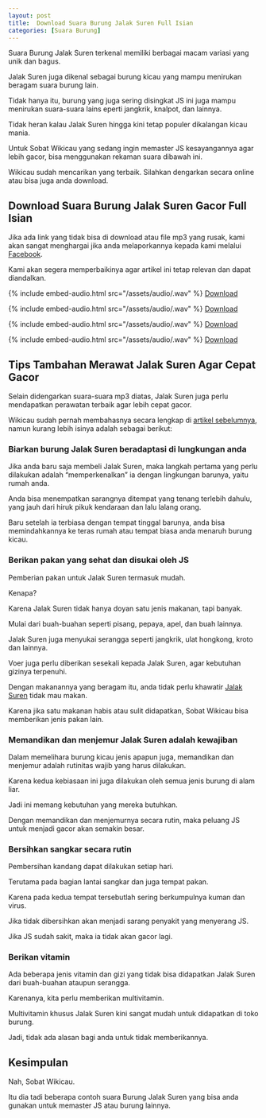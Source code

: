 ```yaml
---
layout: post
title:  Download Suara Burung Jalak Suren Full Isian
categories: [Suara Burung]
---
```


Suara Burung Jalak Suren terkenal memiliki berbagai macam variasi yang unik dan bagus.

Jalak Suren juga dikenal sebagai burung kicau yang mampu menirukan beragam suara burung lain.

Tidak hanya itu, burung yang juga sering disingkat JS ini juga mampu menirukan suara-suara lains eperti jangkrik, knalpot, dan lainnya.

Tidak heran kalau Jalak Suren hingga kini tetap populer dikalangan kicau mania.

Untuk Sobat Wikicau yang sedang ingin memaster JS kesayangannya agar lebih gacor, bisa menggunakan rekaman suara dibawah ini.

Wikicau sudah mencarikan yang terbaik. Silahkan dengarkan secara online atau bisa juga anda download.

## Download Suara Burung Jalak Suren Gacor Full Isian

Jika ada link yang tidak bisa di download atau file mp3 yang rusak, kami akan sangat menghargai jika anda melaporkannya kepada kami melalui [Facebook](https://facebook.com/wikicau).

Kami akan segera memperbaikinya agar artikel ini tetap relevan dan dapat diandalkan.

{% include embed-audio.html src="/assets/audio/<audio-source-name>.wav" %}
[Download](https://bit.ly/2FnpG5e)

{% include embed-audio.html src="/assets/audio/<audio-source-name>.wav" %}
[Download](https://bit.ly/2IwAdgx)

{% include embed-audio.html src="/assets/audio/<audio-source-name>.wav" %}
[Download](https://bit.ly/2KrsnXu)

{% include embed-audio.html src="/assets/audio/<audio-source-name>.wav" %}
[Download](https://bit.ly/2IZvG5e)

## Tips Tambahan Merawat Jalak Suren Agar Cepat Gacor

Selain didengarkan suara-suara mp3 diatas, Jalak Suren juga perlu mendapatkan perawatan terbaik agar lebih cepat gacor.

Wikicau sudah pernah membahasnya secara lengkap di [artikel sebelumnya](https://wikicau.com/merawat-jalak-suren/), namun kurang lebih isinya adalah sebagai berikut:

### Biarkan burung Jalak Suren beradaptasi di lungkungan anda

Jika anda baru saja membeli Jalak Suren, maka langkah pertama yang perlu dilakukan adalah “memperkenalkan” ia dengan lingkungan barunya, yaitu rumah anda.

Anda bisa menempatkan sarangnya ditempat yang tenang terlebih dahulu, yang jauh dari hiruk pikuk kendaraan dan lalu lalang orang.

Baru setelah ia terbiasa dengan tempat tinggal barunya, anda bisa memindahkannya ke teras rumah atau tempat biasa anda menaruh burung kicau.

### Berikan pakan yang sehat dan disukai oleh JS

Pemberian pakan untuk Jalak Suren termasuk mudah.

Kenapa?

Karena Jalak Suren tidak hanya doyan satu jenis makanan, tapi banyak.

Mulai dari buah-buahan seperti pisang, pepaya, apel, dan buah lainnya.

Jalak Suren juga menyukai serangga seperti jangkrik, ulat hongkong, kroto dan lainnya.

Voer juga perlu diberikan sesekali kepada Jalak Suren, agar kebutuhan gizinya terpenuhi.

Dengan makanannya yang beragam itu, anda tidak perlu khawatir [Jalak Suren](https://wikicau.com/jalak-suren-ombyokan/) tidak mau makan.

Karena jika satu makanan habis atau sulit didapatkan, Sobat Wikicau bisa memberikan jenis pakan lain.

### Memandikan dan menjemur Jalak Suren adalah kewajiban

Dalam memelihara burung kicau jenis apapun juga, memandikan dan menjemur adalah rutinitas wajib yang harus dilakukan.

Karena kedua kebiasaan ini juga dilakukan oleh semua jenis burung di alam liar.

Jadi ini memang kebutuhan yang mereka butuhkan.

Dengan memandikan dan menjemurnya secara rutin, maka peluang JS untuk menjadi gacor akan semakin besar.

### Bersihkan sangkar secara rutin

Pembersihan kandang dapat dilakukan setiap hari.

Terutama pada bagian lantai sangkar dan juga tempat pakan.

Karena pada kedua tempat tersebutlah sering berkumpulnya kuman dan virus.

Jika tidak dibersihkan akan menjadi sarang penyakit yang menyerang JS.

Jika JS sudah sakit, maka ia tidak akan gacor lagi.

### Berikan vitamin

Ada beberapa jenis vitamin dan gizi yang tidak bisa didapatkan Jalak Suren dari buah-buahan ataupun serangga.

Karenanya, kita perlu memberikan multivitamin.

Multivitamin khusus Jalak Suren kini sangat mudah untuk didapatkan di toko burung.

Jadi, tidak ada alasan bagi anda untuk tidak memberikannya.

## Kesimpulan

Nah, Sobat Wikicau.

Itu dia tadi beberapa contoh suara Burung Jalak Suren yang bisa anda gunakan untuk memaster JS atau burung lainnya.